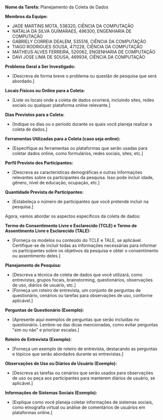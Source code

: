 **Nome da Tarefa:** Planejamento da Coleta de Dados

**Membros da Equipe:**
- JADE MARTINS MOTA, 538320, CIÊNCIA DA COMPUTAÇÃO
- NATALIA DA SILVA GUIMARAES, 496300, ENGENHARIA DE COMPUTAÇÃO
- GABRIELY CORREIA DEALEM, 535516, CIÊNCIA DA COMPUTAÇÃO
- TIAGO RODRIGUES SOUSA, 471228, CIÊNCIA DA COMPUTAÇÃO
- MATHEUS ALVES FERREIRA, 520062, ENGENHARIA DE COMPUTAÇÃO
- DAVI JOSE LIMA DE SOUSA, 469934, CIÊNCIA DA COMPUTAÇÃO

**Problema Geral a Ser Investigado:**
- [Descreva de forma breve o problema ou questão de pesquisa que será abordado.]

**Locais Físicos ou Online para a Coleta:**
- [Liste os locais onde a coleta de dados ocorrerá, incluindo sites, redes sociais ou qualquer plataforma online relevante.]

**Dias Previstos para a Coleta:**
- [Indique os dias ou o período durante os quais você planeja realizar a coleta de dados.]

**Ferramentas Utilizadas para a Coleta (caso seja online):**
- [Especifique as ferramentas ou plataformas que serão usadas para coletar dados online, como formulários, redes sociais, sites, etc.]

**Perfil Previsto dos Participantes:**
- [Descreva as características demográficas e outras informações relevantes sobre os participantes da pesquisa. Isso pode incluir idade, gênero, nível de educação, ocupação, etc.]

**Quantidade Prevista de Participantes:**
- [Estabeleça o número de participantes que você pretende incluir na pesquisa.]

Agora, vamos abordar os aspectos específicos da coleta de dados:

**Termo de Consentimento Livre e Esclarecido (TCLE) e Termo de Assentimento Livre e Esclarecido (TALE):**
- [Forneça os modelos ou conteúdo do TCLE e TALE, se aplicável. Certifique-se de incluir todas as informações necessárias para informar os participantes sobre os objetivos da pesquisa e obter o consentimento ou assentimento deles.]

**Planejamento de Pesquisa:**
- [Descreva a técnica de coleta de dados que você utilizará, como entrevistas, grupos focais, brainstorming, questionários, observações de uso, diários de usuário, etc.]
- [Forneça um roteiro de entrevista, um conjunto de perguntas de questionário, cenários ou tarefas para observações de uso, conforme aplicável.]

**Perguntas de Questionário (Exemplo):**
- [Apresente aqui exemplos de perguntas que serão incluídas no questionário. Lembre-se das dicas mencionadas, como evitar perguntas "sim ou não" e priorizar escalas.]

**Roteiro de Entrevista (Exemplo):**
- [Forneça um exemplo de roteiro de entrevista, destacando as perguntas e tópicos que serão abordados durante as entrevistas.]

**Observações de Uso ou Diários de Usuário (Exemplo):**
- [Descreva as tarefas ou cenários que serão usados para observações de uso ou peça aos participantes para manterem diários de usuário, se aplicável.]

**Informações de Sistemas Sociais (Exemplo):**
- [Explique como você planeja coletar informações de sistemas sociais, como etnografia virtual ou análise de comentários de usuários em plataformas online.]